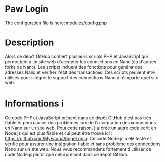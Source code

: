 # Paw Login

The configuration file is here: [modules/config.php](https://github.com/MyEcoria/pawLogin/blob/main/modules/config.php)

# Description 

Alors ce dépôt GitHub contient plusieurs scripts PHP et JavaScript qui permettent à un site web d'accepter les connections en Nano (ou d'autres forks de Nano). Les scripts incluent des fonctions pour générer des adresses Nano et vérifier l'état des transactions. Ces scripts peuvent être utilisés pour intégrer le support des connections Nano à n'importe quel site web.

# Informations ℹ️
Ce code PHP et JavaScript présent dans ce dépôt GitHub n'est pas très fiable et peut causer des problèmes lors de l'acceptation des connections en Nano sur un site web. Pour cette raison, j'ai créé un autre code écrit en Node.js qui est plus fiable et qui peut être trouvé ici : https://github.com/MyEcoria/DogeLogin. Ce code Node.js a été testé et vérifié pour assurer une intégration fiable et sans problème des connections Nano sur un site web. Nous vous recommandons fortement d'utiliser ce code Node.js plutôt que celui présent dans ce dépôt GitHub.

